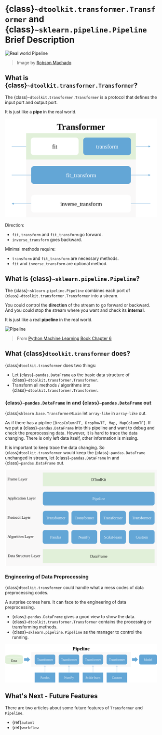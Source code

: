 # {class}`~dtoolkit.transformer.Transformer` and {class}`~sklearn.pipeline.Pipeline` Brief Description

![Real world Pipeline](https://cdn.pixabay.com/photo/2015/03/19/17/50/winter-681175_960_720.jpg)

> Image by [Robson Machado](https://pixabay.com/photos/winter-alaska-pipeline-oil-snow-681175/)

## What is {class}`~dtoolkit.transformer.Transformer`?

The {class}`~dtoolkit.transformer.Transformer` is a protocol that defines the input port and output port.

It is just like a **pipe** in the real world.

![Transformer methods](../_static/transformer-methods.svg)

Direction:

- `fit`, `transform` and `fit_transform` go forward.
- `inverse_transform` goes backward.

Minimal methods require:

- `transform` and `fit_transform` are necessary methods.
- `fit` and `inverse_transform` are optional method.

## What is {class}`~sklearn.pipeline.Pipeline`?

The {class}`~sklearn.pipeline.Pipeline` combines each port of {class}`~dtoolkit.transformer.Transformer` into a stream.

You could control the **direction** of the stream to go forward or backward.
And you could stop the stream where you want and check its **internal**.

It is just like a real **pipeline** in the real world.

![Pipeline](https://raw.githubusercontent.com/rasbt/python-machine-learning-book/master/code/ch06/images/06_01.png)

> From [Python Machine Learning Book Chapter 6](https://nbviewer.org/github/rasbt/python-machine-learning-book/blob/master/code/ch06/ch06.ipynb)

## What {class}`dtoolkit.transformer` does?

{class}`dtoolkit.transformer` does two things:

- Let {class}`~pandas.DataFrame` as the basic data structure of {class}`~dtoolkit.transformer.Transformer`.
- Transform all methods / algorithms into {class}`~dtoolkit.transformer.Transformer`.

### {class}`~pandas.DataFrame` in and {class}`~pandas.DataFrame` out

{class}`sklearn.base.TransformerMixin` let `array-like` in `array-like` out.

As if there has a pipline `[DropColumnTF, DropRowTF, Map, MapColumnTF]`.
If we put a {class}`~pandas.DataFrame` into this pipeline and want to debug and check the preprocessing data. However, it is hard to trace the data changing. There is only left data itself, other information is missing.

It is important to keep trace the data changing. So {class}`dtoolkit.transformer` would keep the {class}`~pandas.DataFrame` unchanged in stream, let {class}`~pandas.DataFrame` in and {class}`~pandas.DataFrame` out.

![Transformer architecture](../_static/transformer-architecture.svg)

### Engineering of Data Preprocessing

{class}`dtoolkit.transformer` could handle what a mess codes of data preprocessing codes.

A surprise comes here. It can face to the engineering of data preprocessing.

- {class}`~pandas.DataFrame` gives a good view to show the data.
- {class}`~dtoolkit.transformer.Transformer` contains the processing or transforming methods.
- {class}`~sklearn.pipeline.Pipeline` as the manager to control the running.

![DToolKit for transformer](../_static/transformer-with-pipeline.svg)

## What's Next - Future Features

There are two articles about some future features of `Transformer` and `Pipeline`.

- {ref}`automl`
- {ref}`workflow`
